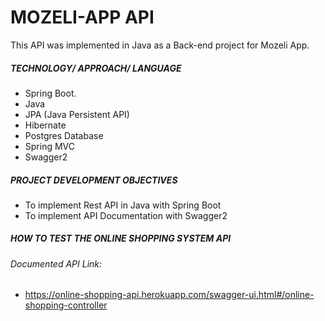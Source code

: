 # MOZELI-APP API
This API was implemented in Java as a Back-end project for Mozeli App.

##### TECHNOLOGY/ APPROACH/ LANGUAGE
- Spring Boot.
- Java
- JPA (Java Persistent API)
- Hibernate
- Postgres Database
- Spring MVC
- Swagger2

##### PROJECT DEVELOPMENT OBJECTIVES
- To implement Rest API in Java with Spring Boot
- To implement API Documentation with Swagger2

##### HOW TO TEST THE ONLINE SHOPPING SYSTEM API
###### Documented API Link:
- https://online-shopping-api.herokuapp.com/swagger-ui.html#/online-shopping-controller


